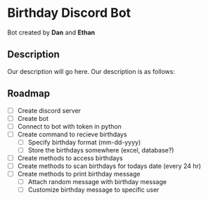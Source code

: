 # Birthday Discord Bot

Bot created by **Dan** and **Ethan**

## Description

Our description will go here.
Our description is as follows:

## Roadmap

-   [ ] Create discord server
-   [ ] Create bot
-   [ ] Connect to bot with token in python
-   [ ] Create command to recieve birthdays
    -   [ ] Specify birthday format (mm-dd-yyyy)
    -   [ ] Store the birthdays somewhere (excel, database?)
-   [ ] Create methods to access birthdays
-   [ ] Create methods to scan birthdays for todays date (every 24 hr)
-   [ ] Create methods to print birthday message
    -   [ ] Attach random message with birthday message
    -   [ ] Customize birthday message to specific user

